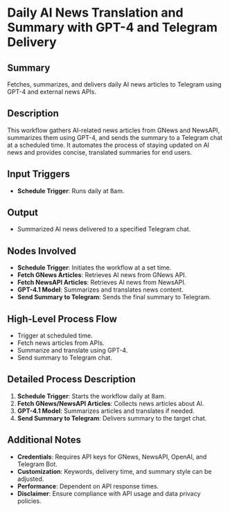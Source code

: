 # Daily AI News Translation and Summary with GPT-4 and Telegram Delivery

## Summary
Fetches, summarizes, and delivers daily AI news articles to Telegram using GPT-4 and external news APIs.

## Description
This workflow gathers AI-related news articles from GNews and NewsAPI, summarizes them using GPT-4, and sends the summary to a Telegram chat at a scheduled time. It automates the process of staying updated on AI news and provides concise, translated summaries for end users.

## Input Triggers
- **Schedule Trigger**: Runs daily at 8am.

## Output
- Summarized AI news delivered to a specified Telegram chat.

## Nodes Involved
- **Schedule Trigger**: Initiates the workflow at a set time.
- **Fetch GNews Articles**: Retrieves AI news from GNews API.
- **Fetch NewsAPI Articles**: Retrieves AI news from NewsAPI.
- **GPT-4.1 Model**: Summarizes and translates news content.
- **Send Summary to Telegram**: Sends the final summary to Telegram.

## High-Level Process Flow
- Trigger at scheduled time.
- Fetch news articles from APIs.
- Summarize and translate using GPT-4.
- Send summary to Telegram chat.

## Detailed Process Description
1. **Schedule Trigger**: Starts the workflow daily at 8am.
2. **Fetch GNews/NewsAPI Articles**: Collects news articles about AI.
3. **GPT-4.1 Model**: Summarizes articles and translates if needed.
4. **Send Summary to Telegram**: Delivers summary to the target chat.

## Additional Notes
- **Credentials**: Requires API keys for GNews, NewsAPI, OpenAI, and Telegram Bot.
- **Customization**: Keywords, delivery time, and summary style can be adjusted.
- **Performance**: Dependent on API response times.
- **Disclaimer**: Ensure compliance with API usage and data privacy policies.
